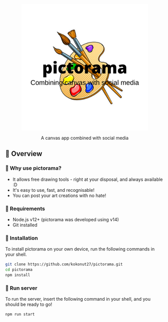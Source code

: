 <center>
  <img src="https://raw.githubusercontent.com/kokonut27/pictorama/main/public/logo.png" align="center">
  <p align="center">A canvas app combined with social media</p>
</center>

## 📖 Overview
### 🎨 Why use pictorama?
* It allows free drawing tools - right at your disposal, and always available :D
* It's easy to use, fast, and recognisable!
* You can post your art creations with no hate!


### 💾 Requirements
* Node.js v12+ (pictorama was developed using v14)
* Git installed

### 🔌 Installation

To install pictorama on your own device, run the following commands in your shell.

```bash
git clone https://github.com/kokonut27/pictorama.git
cd pictorama
npm install
```

### 📡 Run server

To run the server, insert the following command in your shell, and you should be ready to go!

```bash
npm run start
```
